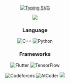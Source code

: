<div align="center">
  
[![Typing SVG](https://readme-typing-svg.demolab.com?font=Fira+Code&pause=1000&center=true&width=435&lines=%ED%95%9C+%EC%9A%B0%EB%AC%BC%EB%A7%8C+%ED%8C%8C%EB%8A%94+%EC%82%AC%EB%9E%8C)](https://git.io/typing-svg)

<img src="https://wakatime.com/badge/user/febdc7b5-6e61-46a8-b3da-11c46c3c5f89.svg">

### Language
![C++](https://img.shields.io/badge/c++-%2300599C.svg?style=for-the-badge&logo=c%2B%2B&logoColor=white)  ![Python](https://img.shields.io/badge/python-3670A0?style=for-the-badge&logo=python&logoColor=ffdd54)

### Frameworks
![Flutter](https://img.shields.io/badge/Flutter-%2302569B.svg?style=for-the-badge&logo=Flutter&logoColor=white)  ![TensorFlow](https://img.shields.io/badge/TensorFlow-%23FF6F00.svg?style=for-the-badge&logo=TensorFlow&logoColor=white) 


![Codeforces](https://badges.riever.dev/codeforces/kongsoone.svg)  ![AtCoder](https://badges.riever.dev/atcoder/red6855.svg)  <img src="http://mazassumnida.wtf/api/mini/generate_badge?boj=red6855">

</div>
